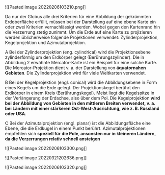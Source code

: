 ![[Pasted image 20220206103210.png]]
   
Da nur der Globus alle drei Kriterien für eine Abbildung der gekrümmten Erdoberfläche erfüllt, müssen bei der Darstellung auf eine ebene Karte ein oder zwei Kriterien vernachlässigt werden. Wobei gegen den Kartenrand hin die Verzerrung stetig zunimmt. Um die Erde auf eine Karte zu projizieren werden üblicherweise folgende Projektionen verwendet: Zylinderprojektion, Kegelprojektion und Azimutalprojektion.

A Bei der Zylinderprojektion (eng. cylindrical) wird die Projektionsebene zylinderförmig um den Erdkörper gelegt (Berührungszylinder). Die in Abbildung 2 erwähnte Mercator-Karte ist ein Beispiel für eine solche Karte. Die Mercator-Projektion dient v. a. der Darstellung von **äquatornahen Gebieten**. Die Zylinderprojektion wird für viele Weltkarten verwendet.

B Bei der Kegelprojektion (engl. conical) wird die Abbildungsebene in Form eines Kegels um die Erde gelegt. Der Projektionskegel berührt den Erdkörper in einem Kreis (Berührungskegel). Meist liegt die Kegelspitze in der Verlängerung der Erdachse, also über dem Pol. Die Kegelprojektion **wird bei der Abbildung von Gebieten in den mittleren Breiten verwendet, v. a. bei Ländern mit einer stärkeren Ost-West-Ausrichtung, wie z. B. Russland oder USA.**

C Bei der Azimutalprojektion (engl. planar) ist die Abbildungsfläche eine Ebene, die die Erdkugel in einem Punkt berührt. Azimutalprojektionen empfehlen sich **speziell für die Pole, ansonsten nur in kleineren Ländern, da die Verzerrungen relativ schnell ansteigen**

![[Pasted image 20220206103300.png]]

![[Pasted image 20220321202636.png]]

![[Pasted image 20220206103320.png]]